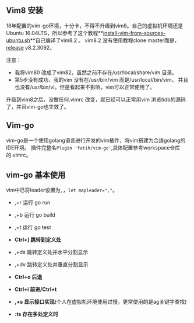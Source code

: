 ## Vim8 安装

18年配置的vim-go环境，十分卡，不得不升级到vim8。自己的虚拟机环境还是Ubuntu 16.04LTS，所以参考了这个教程**[install-vim-from-sources-ubuntu.sh](https://gist.github.com/shaypal5/4decf299db737dc66de0647a5d58f96a)**自己编译了vim8.2 。 vim8.2 没有使用教程clone master而是，[release](https://github.com/vim/vim/releases) v8.2.3092。

注意：

- 我将vim80 改成了vim82，虽然之前不存在/usr/local/share/vim 目录。
- 第5步没有成功，我的vim 没有在/usr/bin/vim 而是/usr/local/bin/vim， 并且也没有/usr/bin/vi。但是看起来不影响。vim可以正常使用了。

升级到vim8之后，没做任何.vimrc 改变，就已经可以正常用vim 浏览tidb的源码了，并且vim-go也生效了。



## Vim-go

vim-go是一个使用golang语言进行开发的vim插件，将vim搭建为合适golang的IDE环境。
插件完整名`Plugin 'fatih/vim-go'`,具体配置参考workspace仓库的.vimrc。



## vim-go 基本使用

vim中已将leader设置为`,`，`let mapleader=","`。
- ,+r  运行 go run
- ,+b  运行 go build
- ,+t  运行 go test


- **Ctrl+]  跳转到定义处**
- ,+ds  跳转定义处并水平分割显示
- ,+dv  跳转定义处并垂直分割显示


- **Ctrl+o 后退**
- **Ctrl+i  前进/Ctrl+t**


- **,+s    显示接口实现**(个人在虚拟机环境使用过慢，更常使用的是ag关键字查找) 


- **:ts 存在多处定义时**  
